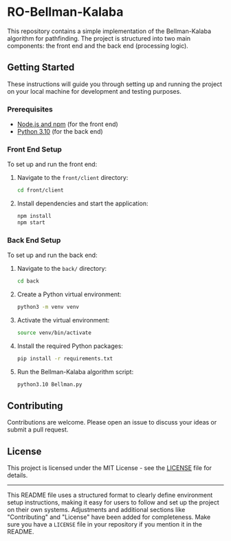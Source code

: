 # RO-Bellman-Kalaba
This repository contains a simple implementation of the Bellman-Kalaba algorithm for pathfinding. The project is structured into two main components: the front end and the back end (processing logic).

## Getting Started

These instructions will guide you through setting up and running the project on your local machine for development and testing purposes.

### Prerequisites

- [Node.js and npm](https://nodejs.org/en/download/) (for the front end)
- [Python 3.10](https://www.python.org/downloads/) (for the back end)

### Front End Setup

To set up and run the front end:

1. Navigate to the `front/client` directory:
   ```bash
   cd front/client
   ```
2. Install dependencies and start the application:
   ```bash
   npm install
   npm start
   ```

### Back End Setup

To set up and run the back end:

1. Navigate to the `back/` directory:
   ```bash
   cd back
   ```
2. Create a Python virtual environment:
   ```bash
   python3 -m venv venv
   ```
3. Activate the virtual environment:
   ```bash
   source venv/bin/activate
   ```
4. Install the required Python packages:
   ```bash
   pip install -r requirements.txt
   ```
5. Run the Bellman-Kalaba algorithm script:
   ```bash
   python3.10 Bellman.py
   ```

## Contributing

Contributions are welcome. Please open an issue to discuss your ideas or submit a pull request.

## License

This project is licensed under the MIT License - see the [LICENSE](LICENSE) file for details.

---

This README file uses a structured format to clearly define environment setup instructions, making it easy for users to follow and set up the project on their own systems. Adjustments and additional sections like "Contributing" and "License" have been added for completeness. Make sure you have a `LICENSE` file in your repository if you mention it in the README.
